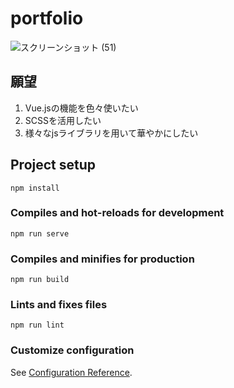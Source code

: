 # portfolio

![スクリーンショット (51)](https://user-images.githubusercontent.com/57553474/82720215-372afb00-9cec-11ea-97bf-eefad5c4d3c3.png)

## 願望
1. Vue.jsの機能を色々使いたい
1. SCSSを活用したい
1. 様々なjsライブラリを用いて華やかにしたい

## Project setup
```
npm install
```

### Compiles and hot-reloads for development
```
npm run serve
```

### Compiles and minifies for production
```
npm run build
```

### Lints and fixes files
```
npm run lint
```

### Customize configuration
See [Configuration Reference](https://cli.vuejs.org/config/).
